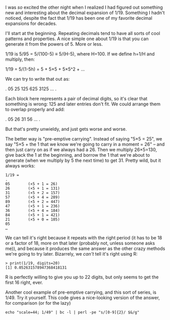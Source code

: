 I was _so_ excited the other night when I realized I had figured out something new and interesting about the decimal expansion of 1/19. Something I hadn't noticed, despite the fact that 1/19 has been one of my favorite decimal expansions for decades.

I'll start at the beginning. Repeating decimals tend to have all sorts of cool patterns and properties. A nice simple one about 1/19 is that you can generate it from the powers of 5. More or less.

1/19 is 5/95 = 5/(100-5) ≡ 5/(H-5), where H=100. If we define h=1/H and multiply, then:

1/19 = 5/(1-5h) = 5 + 5×5 + 5×5^2 + …

We can try to write that out as:

. 05 25 125 625 3125 … .

Each block here represents a pair of decimal digits, so it's clear that something is wrong: 125 and later entries don't fit. We could arrange them to overlap properly and add:

. 05 26 31 56 … .

But that's pretty unwieldy, and just gets worse and worse. 

The better way is "pre-emptive carrying". Instead of saying "5×5 = 25", we say "5×5 + the 1 that we know we're going to carry in a moment = 26" – and then just carry on as if we always had a 26. Then we multiply 26×5=130, give back the 1 at the beginning, and borrow the 1 that we're about to generate (when we multiply by 5 the next time) to get 31. Pretty wild, but it always works:

```
1/19 = 
.
05        (×5 + 1 = 26)
26        (×5 + 1 = 131)
31        (×5 + 2 = 157)
57        (×5 + 4 = 289)
89        (×5 + 2 = 447)
47        (×5 + 1 = 236)
36        (×5 + 4 = 184)
84        (×5 + 1 = 421)
21        (×5 + 0 = 105)
05
…
```

We can tell it's right because it repeats with the right period (it has to be 18 or a factor of 18, more on that later (probably not, unless someone asks me)), and because it produces the same answer as the other crazy methods we're going to try later. Bizarrely, we _can't_ tell it's right using R:

```
> print(1/19, digits=20)
[1] 0.052631578947368418131
```

R is perfectly willing to give you up to 22 digits, but only seems to get the first 16 right, ever.

Another cool example of pre-emptive carrying, and this sort of series, is 1/49. Try it yourself. This code gives a nice-looking version of the answer, for comparison (or for the lazy)

```
echo "scale=44; 1/49" | bc -l | perl -pe "s/[0-9]{2}/ $&/g"
```
